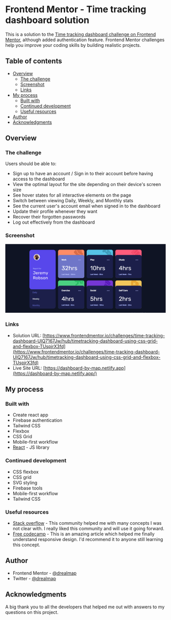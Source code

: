 # Frontend Mentor - Time tracking dashboard solution

This is a solution to the [Time tracking dashboard challenge on Frontend Mentor](https://www.frontendmentor.io/challenges/time-tracking-dashboard-UIQ7167Jw), although added authentication feature. Frontend Mentor challenges help you improve your coding skills by building realistic projects. 

## Table of contents

- [Overview](#overview)
  - [The challenge](#the-challenge)
  - [Screenshot](#screenshot)
  - [Links](#links)
- [My process](#my-process)
  - [Built with](#built-with)
  - [Continued development](#continued-development)
  - [Useful resources](#useful-resources)
- [Author](#author)
- [Acknowledgments](#acknowledgments)


## Overview

### The challenge

Users should be able to:

- Sign up to have an account / Sign in to their account before having access to the dashboard
- View the optimal layout for the site depending on their device's screen size
- See hover states for all interactive elements on the page
- Switch between viewing Daily, Weekly, and Monthly stats
- See the current user's account email when signed in to the dashboard
- Update their profile whenever they want
- Recover their forgotten passwords 
- Log out effectively from the dashboard

### Screenshot

![screenshot](./src/images/screenshot.png)

### Links

- Solution URL: [https://www.frontendmentor.io/challenges/time-tracking-dashboard-UIQ7167Jw/hub/timetracking-dashboard-using-css-grid-and-flexbox-TUspjrX3fd](https://www.frontendmentor.io/challenges/time-tracking-dashboard-UIQ7167Jw/hub/timetracking-dashboard-using-css-grid-and-flexbox-TUspjrX3fd)
- Live Site URL: [https://dashboard-by-map.netlify.app](https://dashboard-by-map.netlify.app/)

## My process

### Built with

- Create react app
- Firebase authentication
- Tailwind CSS
- Flexbox
- CSS Grid
- Mobile-first workflow
- [React](https://reactjs.org/) - JS library



### Continued development

- CSS flexbox
- CSS grid
- SVG styling
- Firebase tools
- Mobile-first workflow
- Tailwind CSS


### Useful resources

- [Stack overflow](https://www.stackoverflow.com) - This community helped me with many concepts I was not clear with. I really liked this community and will use it going forward.
- [Free codecamp](https://www.freecodecamp.org/news/taking-the-right-approach-to-responsive-web-design/#:~:text=Mobile%2Dfirst%20is%20when%20we,styling%20for%20larger%20screen%20sizes.&text=In%20that%20example%2C%20for%20small,re%20simply%20applying%20some%20padding.) - This is an amazing article which helped me finally understand responsive design. I'd recommend it to anyone still learning this concept.


## Author

- Frontend Mentor - [@drealmap](https://www.frontendmentor.io/profile/drealmap)
- Twitter - [@drealmap](https://www.twitter.com/drealmap)

## Acknowledgments

A big thank you to all the developers that helped me out with answers to my questions on this project.
